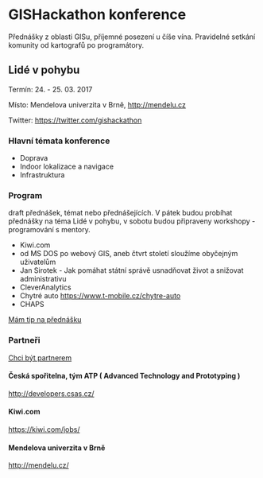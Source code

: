 # GISHackathon konference

Přednášky z oblasti GISu, příjemné posezení u číše vína. Pravidelné setkání komunity od kartografů po programátory.

## Lidé v pohybu

Termín: 24. - 25. 03. 2017

Místo: Mendelova univerzita v Brně, http://mendelu.cz

Twitter: https://twitter.com/gishackathon


### Hlavní témata konference
* Doprava
* Indoor lokalizace a navigace
* Infrastruktura

### Program

draft přednášek, témat nebo přednášejících. V pátek budou probíhat přednášky na téma Lidé v pohybu, v sobotu budou připraveny workshopy - programování s mentory.

- Kiwi.com
- od MS DOS po webový GIS, aneb čtvrt století sloužíme obyčejným uživatelům
- Jan Sirotek - Jak pomáhat státní správě usnadňovat život a snižovat administrativu
- CleverAnalytics
- Chytré auto https://www.t-mobile.cz/chytre-auto
- CHAPS 

[Mám tip na přednášku](mailto:gishackathon@dumo.cz)

### Partneři

[Chci být partnerem](mailto:gishackathon@dumo.cz)

#### Česká spořitelna, tým ATP ( Advanced Technology and Prototyping )

http://developers.csas.cz/

#### Kiwi.com

https://kiwi.com/jobs/


#### Mendelova univerzita v Brně

http://mendelu.cz/

